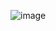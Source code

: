 ![image](https://github.com/afnan030503/Tugas13_20220140204_MuhammadAfnanMaulidi/assets/127088820/25599357-3c0e-40f3-9d7b-d9adf489fbef)

